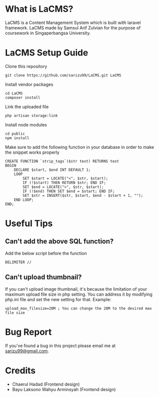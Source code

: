 # What is LaCMS?
LaCMS is a Content Management System which is built with laravel framework. LaCMS made by Samsul Arif Zulvian for the purpose of coursework in Singaperbangsa University.

# LaCMS Setup Guide
Clone this repository
```
git clone https://github.com/sarizu99/LaCMS.git LaCMS
```
Install vendor packages
```
cd LaCMS
composer install
```
Link the uploaded file
```
php artisan storage:link
```
Install node modules
```
cd public
npm install
```
Make sure to add the following function in your database in order to make the snippet works properly
```
CREATE FUNCTION `strip_tags`($str text) RETURNS text
BEGIN
    DECLARE $start, $end INT DEFAULT 1;
    LOOP
        SET $start = LOCATE("<", $str, $start);
        IF (!$start) THEN RETURN $str; END IF;
        SET $end = LOCATE(">", $str, $start);
        IF (!$end) THEN SET $end = $start; END IF;
        SET $str = INSERT($str, $start, $end - $start + 1, "");
    END LOOP;
END;
```

# Useful Tips
## Can't add the above SQL function?
Add the below script before the function
```
DELIMITER //
```

## Can't upload thumbnail?
If you can't upload image thumbnail, it's because the limitation of your maximum upload file size in php setting. You can address it by modifying php.ini file and set the new setting for that. Example:
```
upload_max_filesize=20M ; You can change the 20M to the desired max file size
```

# Bug Report
If you've found a bug in this project please email me at sarizu99@gmail.com.

# Credits
- Chaerul Hadad (Frontend design)
- Bayu Laksono Wahyu Arminsyah (Frontend design)
